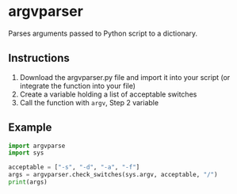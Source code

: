 # argvparser
Parses arguments passed to Python script to a dictionary.

## Instructions  
  
1.  Download the argvparser.py file and import it into your script (or integrate the function into your file)  
2.  Create a variable holding a list of acceptable switches
3.  Call the function with `argv`, Step 2 variable  
  
## Example  
```python
import argvparse
import sys

acceptable = ["-s", "-d", "-a", "-f"]
args = argvparser.check_switches(sys.argv, acceptable, "/")
print(args)
```
